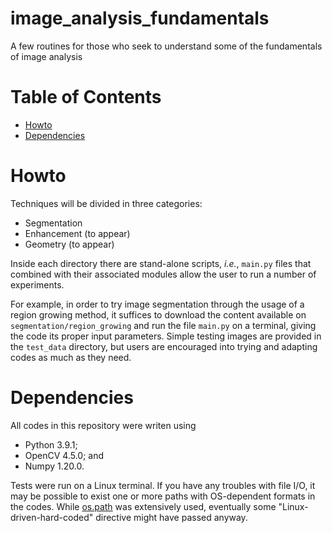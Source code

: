 # image_analysis_fundamentals
A few routines for those who seek to understand some of the fundamentals of image analysis

# Table of Contents

- [Howto](#Howto)
- [Dependencies](#Dependencies)

# Howto
Techniques will be divided in three categories:
+ Segmentation
+ Enhancement (to appear)
+ Geometry (to appear)

Inside each directory there are stand-alone scripts, _i.e._, `main.py` files that combined with their associated modules allow the user to run a number of experiments.

For example, in order to try image segmentation through the usage of a region growing method, it suffices to download the content available on `segmentation/region_growing` and run the file `main.py` on a terminal, giving the code its proper input parameters. Simple testing images are provided in the `test_data` directory, but users are encouraged into trying and adapting codes as much as they need.

# Dependencies

All codes in this repository were writen using
- Python 3.9.1;
- OpenCV 4.5.0; and
- Numpy 1.20.0.

Tests were run on a Linux terminal. If you have any troubles with file I/O, it may be possible to exist one or more paths with OS-dependent formats in the codes. While [os.path](https://docs.python.org/3.9/library/os.path.html#module-os.path) was extensively used, eventually some "Linux-driven-hard-coded" directive might have passed anyway.
